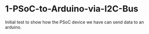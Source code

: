 # 1-PSoC-to-Arduino-via-I2C-Bus
Initial test to show how the PSoC device we have can send data to an arduino.

